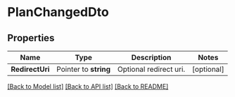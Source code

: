 # PlanChangedDto

## Properties

Name | Type | Description | Notes
------------ | ------------- | ------------- | -------------
**RedirectUri** | Pointer to **string** | Optional redirect uri. | [optional] 

[[Back to Model list]](../README.md#documentation-for-models) [[Back to API list]](../README.md#documentation-for-api-endpoints) [[Back to README]](../README.md)


